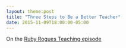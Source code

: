 ```yaml
---
layout: theme:post
title: "Three Steps to Be a Better Teacher"
date: 2015-11-09T18:00:00-05:00
---
```


On the [Ruby Rogues Teaching episode]


[Ruby Rogues Teaching episode]: https://devchat.tv/ruby-rogues/232-rr-teaching-and-how-we-can-all-do-more-to-teach-technical-topics-to-others-with-eric-normand
